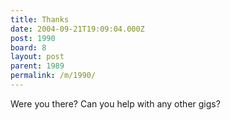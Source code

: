 ```yaml
---
title: Thanks
date: 2004-09-21T19:09:04.000Z
post: 1990
board: 8
layout: post
parent: 1989
permalink: /m/1990/
---
```

Were you there? Can you help with any other gigs?
